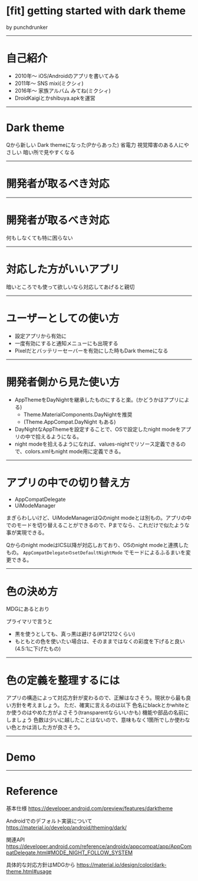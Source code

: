 # [fit] getting started with dark theme

by punchdrunker

---

# 自己紹介

- 2010年〜 iOS/Androidのアプリを書いてみる
- 2011年〜 SNS mixi(ミクシィ)
- 2016年〜 家族アルバム みてね(ミクシィ)
- DroidKaigiとかshibuya.apkを運営

---

# Dark theme

Qから新しい Dark themeになった(Pからあった)
省電力
視覚障害のある人にやさしい
暗い所で見やすくなる

---

# 開発者が取るべき対応

---

# 開発者が取るべき対応

何もしなくても特に困らない

---

# 対応した方がいいアプリ

暗いところでも使って欲しいなら対応してあげると親切

---

# ユーザーとしての使い方

- 設定アプリから有効に
- 一度有効にすると通知メニューにも出現する
- Pixelだとバッテリーセーバーを有効にした時もDark themeになる

---

# 開発者側から見た使い方

- AppThemeをDayNightを継承したものにすると楽。(かどうかはアプリによる)
  - Theme.MaterialComponents.DayNightを推奨
  - (Theme.AppCompat.DayNight もある)
- DayNightなAppThemeを設定することで、OSで設定したnight modeをアプリの中で拾えるようになる。
- night modeを拾えるようになれば、values-nightでリソース定義できるので、colors.xmlもnight mode用に定義できる。

---

# アプリの中での切り替え方

- AppCompatDelegate
- UiModeManager

まぎらわしいけど、UiModeManagerはQのnight modeとは別もの。アプリの中でのモードを切り替えることができるので、Pまでなら、これだけで似たような事が実現できる。

Qからのnight modeはICS以降が対応しおており、OSのnight modeと連携したもの。
`AppCompatDelegateのsetDefaultNightMode` でモードによるふるまいを変更できる。

---

# 色の決め方
MDGにあるとおり

プライマリで言うと
- 黒を使うとしても、真っ黒は避ける(#121212くらい)
- もともとの色を使いたい場合は、そのままではなくの彩度を下げると良い(4.5:1に下げたもの)

---

# 色の定義を整理するには

アプリの構造によって対応方針が変わるので、正解はなさそう。現状から最も良い方針を考えましょう。
ただ、確実に言えるのは以下
色名にblackとかwhiteとか使うのはやめた方がよさそう(transparentならいいかも)
機能や部品の名前にしましょう
色数は少いに越したことはないので、意味もなく1箇所でしか使わない色とかは消した方が良さそう。

---

# Demo 

---
# Reference

基本仕様
https://developer.android.com/preview/features/darktheme

Androidでのデフォルト実装について
https://material.io/develop/android/theming/dark/

関連API
https://developer.android.com/reference/androidx/appcompat/app/AppCompatDelegate.html#MODE_NIGHT_FOLLOW_SYSTEM

具体的な対応方針はMDGから
https://material.io/design/color/dark-theme.html#usage
